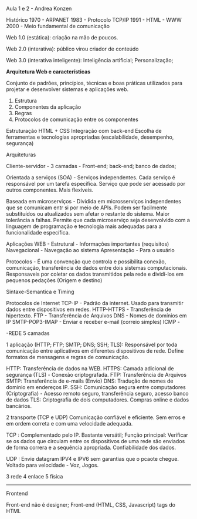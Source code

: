 Aula 1 e 2 - Andrea Konzen

Histórico
1970 - ARPANET
1983 - Protocolo TCP/IP
1991 - HTML - WWW
2000 - Meio fundamental de comunicação

Web 1.0 (estática): criação na mão de poucos.

Web 2.0 (interativa): público virou criador de conteúdo

Web 3.0 (interativa inteligente): Inteligência artificial; Personalização;

**Arquitetura Web e características**

Conjunto de padrões, princípios, técnicas e boas práticas utilizados para projetar e desenvolver sistemas e aplicações web.

1) Estrutura
2) Componentes da aplicação
3) Regras
4) Protocolos de comunicação entre os componentes

Estruturação HTML + CSS
Integração com back-end
Escolha de ferramentas e tecnologias apropriadas (escalabilidade, desempenho, segurança)

Arquiteturas 

Cliente-servidor - 3 camadas - Front-end; back-end; banco de dados;

Orientada a serviços (SOA) - Serviços independentes. Cada serviço é responsável por um tarefa específica. Serviço que pode ser acessado por outros componentes. Mais flexíveis.

Baseada em microserviços - Dividida em microsserviços independentes que se comunicam entr si por meio de APIs. Podem ser facilmente substituídos ou atualizados sem afetar o restante do sistema. Maior tolerância a falhas.
Permite que cada microserviço seja desenvolvido com a linguagem de programação e tecnologia mais adequadas para a funcionalidade específica. 

Aplicações WEB -
Estrutural - Informações importantes (requisitos)
Navegacional - Navegação ao sistema
Apresentação - Para o usuário

Protocolos - É uma convenção que controla e possibilita conexão, comunicação, transferência de dados entre dois sistemas computacionais. Responsaveis por coletar os dados transmitidos pela rede e dividí-los em pequenos pedações (Origem e destino)

Sintaxe-Semantica e Timing

Protocolos de Internet
TCP-IP - Padrão da internet. Usado para transmitir dados entre dispositivos em redes.
HTTP-HTTPS - Transferência de hipertexto.
FTP - Transferência de Arquivos
DNS - Nomes de domínios em IP
SMTP-POP3-IMAP - Enviar e receber e-mail (correio simples)
ICMP - 

-REDE 5 camadas

1 aplicação (HTTP; FTP; SMTP; DNS; SSH; TLS): Responsável por toda comunicação entre aplicativos em diferentes dispositivos de rede. Define formatos de mensagens e regras de comunicação.

HTTP: Transferência de dados na WEB.
HTTPS: Camada adicional de segurança (TLS) - Conexão criptografada.
FTP: Transferência de Arquivos
SMTP: Transferência de e-mails (Envio)
DNS: Tradução de nomes de domínio em endereços IP.
SSH: Comunicação segura entre computadores (Criptografia) - Acesso remoto seguro, transferência seguro, acesso banco de dados
TLS: Criptografia de dois computadores. Compras online e dados bancários. 

2 transporte (TCP e UDP) Comunicação confiável e eficiente. Sem erros e em ordem correta e com uma velocidade adequada.

TCP : Complementado pelo IP. Bastante versátil; Função principal: Verificar se os dados que circulam entre os dispositivos de uma rede são enviados de forma correra e a sequência apropriada. Confiabilidade dos dados. 

UDP : Envie datagram IPV4 e IPV6 sem garantias que o pcaote chegue. Voltado para velocidade - Voz, Jogos.

3 rede
4 enlace
5 física

_____
Frontend

Front-end não é designer; Front-end (HTML, CSS, Javascript)
tags do HTML <html> <head> <title> <body>
CSS - Estilo Visual; Responsiva; style.css
Java Script: Interatividade com usuário
Vue.js: framework front-end

Back-end

Fica por trás. lógica de negócia. Conjunto de elementos: sistemas, banco de dados entre outros.
PHp,PHYTON, RUBY, Node.js
Banco de dados: MySQL e Postgre
frameworks disponíveis.


